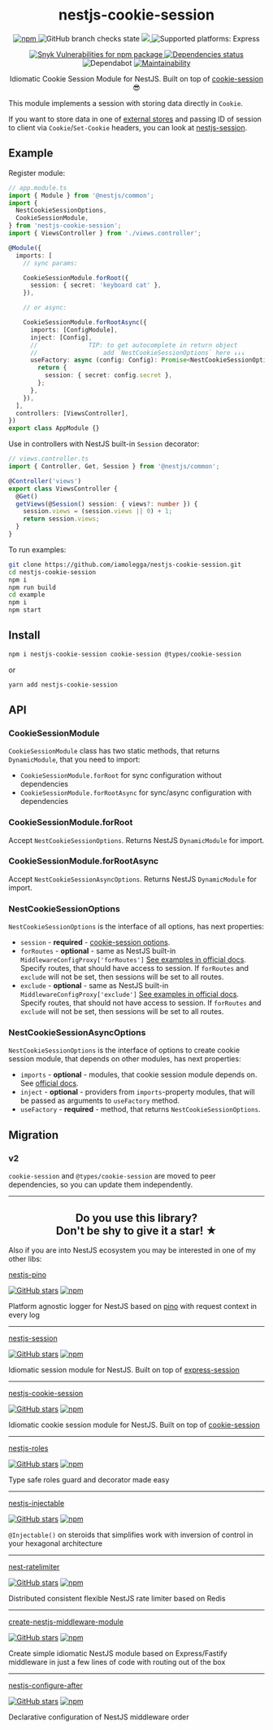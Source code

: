 <h1 align="center">nestjs-cookie-session</h1>

<p align="center">
  <a href="https://www.npmjs.com/package/nestjs-cookie-session">
    <img alt="npm" src="https://img.shields.io/npm/v/nestjs-cookie-session" />
  </a>
  <img alt="GitHub branch checks state" src="https://badgen.net/github/checks/iamolegga/nestjs-cookie-session" />
  <a href="https://codeclimate.com/github/iamolegga/nestjs-cookie-session/test_coverage">
    <img src="https://api.codeclimate.com/v1/badges/7edd108bf29b26be86b7/test_coverage" />
  </a>
  <img alt="Supported platforms: Express" src="https://img.shields.io/badge/platforms-Express-green" />
</p>
<p align="center">
  <a href="https://snyk.io/test/github/iamolegga/nestjs-cookie-session">
    <img alt="Snyk Vulnerabilities for npm package" src="https://img.shields.io/snyk/vulnerabilities/npm/nestjs-cookie-session" />
  </a>
  <a href="https://david-dm.org/iamolegga/nestjs-cookie-session">
    <img alt="Dependencies status" src="https://badgen.net/david/dep/iamolegga/nestjs-cookie-session">
  </a>
  <img alt="Dependabot" src="https://badgen.net/dependabot/iamolegga/nestjs-cookie-session/?icon=dependabot">
  <a href="https://codeclimate.com/github/iamolegga/nestjs-cookie-session">
    <img alt="Maintainability" src="https://badgen.net/codeclimate/maintainability/iamolegga/nestjs-cookie-session">
  </a>
</p>

<p align="center">Idiomatic Cookie Session Module for NestJS. Built on top of <a href="https://npm.im/cookie-session">cookie-session</a> 😎</p>

This module implements a session with storing data directly in `Cookie`.

If you want to store data in one of [external stores](https://github.com/expressjs/session#compatible-session-stores) and passing ID of session to client via `Cookie`/`Set-Cookie` headers, you can look at [nestjs-session](https://github.com/iamolegga/nestjs-session).

## Example

Register module:

```ts
// app.module.ts
import { Module } from '@nestjs/common';
import {
  NestCookieSessionOptions,
  CookieSessionModule,
} from 'nestjs-cookie-session';
import { ViewsController } from './views.controller';

@Module({
  imports: [
    // sync params:

    CookieSessionModule.forRoot({
      session: { secret: 'keyboard cat' },
    }),

    // or async:

    CookieSessionModule.forRootAsync({
      imports: [ConfigModule],
      inject: [Config],
      //              TIP: to get autocomplete in return object
      //                  add `NestCookieSessionOptions` here ↓↓↓
      useFactory: async (config: Config): Promise<NestCookieSessionOptions> => {
        return {
          session: { secret: config.secret },
        };
      },
    }),
  ],
  controllers: [ViewsController],
})
export class AppModule {}
```

Use in controllers with NestJS built-in `Session` decorator:

```ts
// views.controller.ts
import { Controller, Get, Session } from '@nestjs/common';

@Controller('views')
export class ViewsController {
  @Get()
  getViews(@Session() session: { views?: number }) {
    session.views = (session.views || 0) + 1;
    return session.views;
  }
}
```

To run examples:

```sh
git clone https://github.com/iamolegga/nestjs-cookie-session.git
cd nestjs-cookie-session
npm i
npm run build
cd example
npm i
npm start
```

## Install

```sh
npm i nestjs-cookie-session cookie-session @types/cookie-session
```

or

```sh
yarn add nestjs-cookie-session
```

## API

### CookieSessionModule

`CookieSessionModule` class has two static methods, that returns `DynamicModule`, that you need to import:

- `CookieSessionModule.forRoot` for sync configuration without dependencies
- `CookieSessionModule.forRootAsync` for sync/async configuration with dependencies

### CookieSessionModule.forRoot

Accept `NestCookieSessionOptions`. Returns NestJS `DynamicModule` for import.

### CookieSessionModule.forRootAsync

Accept `NestCookieSessionAsyncOptions`. Returns NestJS `DynamicModule` for import.

### NestCookieSessionOptions

`NestCookieSessionOptions` is the interface of all options, has next properties:

- `session` - **required** - [cookie-session options](https://github.com/expressjs/cookie-session#options).
- `forRoutes` - **optional** - same as NestJS built-in `MiddlewareConfigProxy['forRoutes']` [See examples in official docs](https://docs.nestjs.com/middleware#applying-middleware). Specify routes, that should have access to session. If `forRoutes` and `exclude` will not be set, then sessions will be set to all routes.
- `exclude` - **optional** - same as NestJS built-in `MiddlewareConfigProxy['exclude']` [See examples in official docs](https://docs.nestjs.com/middleware#applying-middleware). Specify routes, that should not have access to session. If `forRoutes` and `exclude` will not be set, then sessions will be set to all routes.

### NestCookieSessionAsyncOptions

`NestCookieSessionOptions` is the interface of options to create cookie session module, that depends on other modules, has next properties:

- `imports` - **optional** - modules, that cookie session module depends on. See [official docs](https://docs.nestjs.com/modules).
- `inject` - **optional** - providers from `imports`-property modules, that will be passed as arguments to `useFactory` method.
- `useFactory` - **required** - method, that returns `NestCookieSessionOptions`.

## Migration

### v2

`cookie-session` and `@types/cookie-session` are moved to peer dependencies, so you can update them independently.

---

<h2 align="center">Do you use this library?<br/>Don't be shy to give it a star! ★</h2>

Also if you are into NestJS ecosystem you may be interested in one of my other libs:

[nestjs-pino](https://github.com/iamolegga/nestjs-pino)

[![GitHub stars](https://img.shields.io/github/stars/iamolegga/nestjs-pino?style=flat-square)](https://github.com/iamolegga/nestjs-pino)
[![npm](https://img.shields.io/npm/dm/nestjs-pino?style=flat-square)](https://www.npmjs.com/package/nestjs-pino)

Platform agnostic logger for NestJS based on [pino](http://getpino.io/) with request context in every log

---

[nestjs-session](https://github.com/iamolegga/nestjs-session)

[![GitHub stars](https://img.shields.io/github/stars/iamolegga/nestjs-session?style=flat-square)](https://github.com/iamolegga/nestjs-session)
[![npm](https://img.shields.io/npm/dm/nestjs-session?style=flat-square)](https://www.npmjs.com/package/nestjs-session)

Idiomatic session module for NestJS. Built on top of [express-session](https://www.npmjs.com/package/express-session)

---

[nestjs-cookie-session](https://github.com/iamolegga/nestjs-cookie-session)

[![GitHub stars](https://img.shields.io/github/stars/iamolegga/nestjs-cookie-session?style=flat-square)](https://github.com/iamolegga/nestjs-cookie-session)
[![npm](https://img.shields.io/npm/dm/nestjs-cookie-session?style=flat-square)](https://www.npmjs.com/package/nestjs-cookie-session)

Idiomatic cookie session module for NestJS. Built on top of [cookie-session](https://www.npmjs.com/package/cookie-session)

---

[nestjs-roles](https://github.com/iamolegga/nestjs-roles)

[![GitHub stars](https://img.shields.io/github/stars/iamolegga/nestjs-roles?style=flat-square)](https://github.com/iamolegga/nestjs-roles)
[![npm](https://img.shields.io/npm/dm/nestjs-roles?style=flat-square)](https://www.npmjs.com/package/nestjs-roles)

Type safe roles guard and decorator made easy

---

[nestjs-injectable](https://github.com/segmentstream/nestjs-injectable)

[![GitHub stars](https://img.shields.io/github/stars/segmentstream/nestjs-injectable?style=flat-square)](https://github.com/segmentstream/nestjs-injectable)
[![npm](https://img.shields.io/npm/dm/nestjs-injectable?style=flat-square)](https://www.npmjs.com/package/nestjs-injectable)

`@Injectable()` on steroids that simplifies work with inversion of control in your hexagonal architecture

---

[nest-ratelimiter](https://github.com/iamolegga/nestjs-ratelimiter)

[![GitHub stars](https://img.shields.io/github/stars/iamolegga/nestjs-ratelimiter?style=flat-square)](https://github.com/iamolegga/nestjs-ratelimiter)
[![npm](https://img.shields.io/npm/dm/nest-ratelimiter?style=flat-square)](https://www.npmjs.com/package/nest-ratelimiter)

Distributed consistent flexible NestJS rate limiter based on Redis

---

[create-nestjs-middleware-module](https://github.com/iamolegga/create-nestjs-middleware-module)

[![GitHub stars](https://img.shields.io/github/stars/iamolegga/create-nestjs-middleware-module?style=flat-square)](https://github.com/iamolegga/create-nestjs-middleware-module)
[![npm](https://img.shields.io/npm/dm/create-nestjs-middleware-module?style=flat-square)](https://www.npmjs.com/package/create-nestjs-middleware-module)

Create simple idiomatic NestJS module based on Express/Fastify middleware in just a few lines of code with routing out of the box

---

[nestjs-configure-after](https://github.com/iamolegga/nestjs-configure-after)

[![GitHub stars](https://img.shields.io/github/stars/iamolegga/nestjs-configure-after?style=flat-square)](https://github.com/iamolegga/nestjs-configure-after)
[![npm](https://img.shields.io/npm/dm/nestjs-configure-after?style=flat-square)](https://www.npmjs.com/package/nestjs-configure-after)

Declarative configuration of NestJS middleware order
